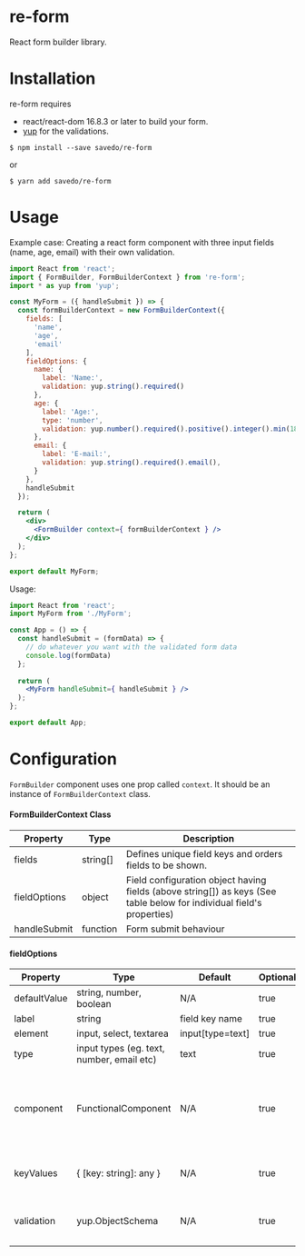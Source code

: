 re-form
=======

React form builder library.

Installation
=======

re-form requires

* react/react-dom 16.8.3 or later to build your form.
* [yup](https://github.com/jquense/yup) for the validations.

`$ npm install --save savedo/re-form`

or

`$ yarn add savedo/re-form`

Usage
=====

Example case: Creating a react form component with three input fields (name, age, email) with their own validation.


```jsx
import React from 'react';
import { FormBuilder, FormBuilderContext } from 're-form';
import * as yup from 'yup';

const MyForm = ({ handleSubmit }) => {
  const formBuilderContext = new FormBuilderContext({
    fields: [
      'name',
      'age',
      'email'
    ],
    fieldOptions: {
      name: {
        label: 'Name:',
        validation: yup.string().required()
      },
      age: {
        label: 'Age:',
        type: 'number',
        validation: yup.number().required().positive().integer().min(18)
      },
      email: {
        label: 'E-mail:',
        validation: yup.string().required().email(),
      }
    },
    handleSubmit
  });

  return (
    <div>
      <FormBuilder context={ formBuilderContext } />
    </div>
  );
};

export default MyForm;
```

Usage:

```jsx
import React from 'react';
import MyForm from './MyForm';

const App = () => {
  const handleSubmit = (formData) => {
    // do whatever you want with the validated form data
    console.log(formData)
  };
  
  return (
    <MyForm handleSubmit={ handleSubmit } />
  );
};

export default App;
```

Configuration
=============

`FormBuilder` component uses one prop called `context`. It should be an instance of `FormBuilderContext` class.

#### FormBuilderContext Class

Property | Type | Description
--- | --- | ---
fields | string[] | Defines unique field keys and orders fields to be shown.
fieldOptions | object | Field configuration object having fields (above string[]) as keys (See table below for individual field's properties)
handleSubmit | function | Form submit behaviour

#### fieldOptions

Property | Type | Default | Optional | Description
--- | --- | --- | --- | ---
defaultValue | string, number, boolean | N/A | true | default value for the field
label | string | field key name | true | label for the form field
element | input, select, textarea | input[type=text] | true | HTML tag for the form field
type | input types (eg. text, number, email etc) | text | true | type attribute for HTMLInputElement
component | FunctionalComponent | N/A | true | Pass your FunctionalComponent with props (FormFieldPropsType). `element` and `type` becomes redundant when `component` is used.  
keyValues |  { [key: string]: any } | N/A | true | Only viable when element is `select`. This object provides the list of `<option value="key">value</option>` 
validation | yup.ObjectSchema<any> | N/A | true | yup ObjectSchema for field validation. If you omit this field then no validation required for the field.
